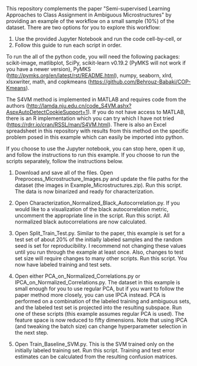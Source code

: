 This repository complements the paper "Semi-supervised Learning Approaches to Class Assignment in Ambiguous Microstructures" by providing
an example of the workflow on a small sample (10%) of the dataset. There are two options for you to explore this workflow:

1) Use the provided Jupyter Notebook and run the code cell-by-cell, or
2) Follow this guide to run each script in order.

To run the all of the python code, you will need the following packages:
scikit-image,
matlibplot,
SciPy,
scikit-learn v0.19.2 (PyMKS will not work if you have a newer version),
PyMKS (http://pymks.org/en/latest/rst/README.html),
numpy,
seaborn,
xlrd,
xlsxwriter,
math,
and copkmeans (https://github.com/Behrouz-Babaki/COP-Kmeans).


The S4VM method is implemented in MATLAB and requires code from the authors 
(http://lamda.nju.edu.cn/code_S4VM.ashx?AspxAutoDetectCookieSupport=1). If you do not have access to MATLAB, there is an R implementation
which you can try which I have not tried (https://rdrr.io/cran/RSSL/man/S4VM.html). There is also an Excel spreadsheet in this repository
with results from this method on the specific problem posed in this example which can easily be imported into python.

If you choose to use the Jupyter notebook, you can stop here, open it up, and follow the instructions to run this example. If you choose
to run the scripts separately, follow the instructions below.

1) Download and save all of the files. Open Preprocess_Microstructure_Images.py and update the file paths for the dataset (the images in 
Example_Microstructures.zip). Run this script. The data is now binarized and ready for characterization.

2) Open Characterization_Normalized_Black_Autocorrelation.py. If you would like to a visualization of the black autocorrelation metric, uncomment the appropriate line in the script. Run this script. All normalized black autocorrelations are now calculated.

3) Open Split_Train_Test.py. Similar to the paper, this example is set for a test set of about 20% of the initially labeled samples and
the random seed is set for reproducibility. I recommend not changing these values until you run through the example at least once. Also,
changes to test set size will require changes to many other scripts. Run this script. You now have labeled training and test sets.

4) Open either PCA_on_Normalized_Correlations.py or IPCA_on_Normalized_Correlations.py. The dataset in this example is small enough for you to use regular PCA, but if you want to follow the paper method more closely, you can use IPCA instead. PCA is performed on a combination of the labeled training and ambiguous sets, and the labeled test set is projected into the resulting subspace. Run one of these scripts (this example assumes regular PCA is used). The feature space is now reduced to fifty dimensions. Note that using IPCA (and tweaking the batch size) can change hyperparameter selection in the next step.

5) Open Train_Baseline_SVM.py. This is the SVM trained only on the initially labeled training set. Run this script. Training and test error estimates can be calculated from the resulting confusion matrices.


